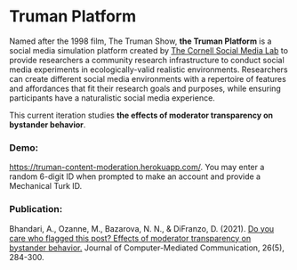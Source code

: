 Truman Platform 
=======================

Named after the 1998 film, The Truman Show, **the Truman Platform** is a social media simulation platform created by [The Cornell Social Media Lab](https://socialmedialab.cornell.edu/) to provide researchers a community research infrastructure to conduct social media experiments in ecologically-valid realistic environments. Researchers can create different social media environments with a repertoire of features and affordances that fit their research goals and purposes, while ensuring participants have a naturalistic social media experience. 

This current iteration studies **the effects of moderator transparency on bystander behavior**.

### **Demo:** 
https://truman-content-moderation.herokuapp.com/.
You may enter a random 6-digit ID when prompted to make an account and provide a Mechanical Turk ID.

### **Publication:**
Bhandari, A., Ozanne, M., Bazarova, N. N., & DiFranzo, D. (2021). [Do you care who flagged this post? Effects of moderator transparency on bystander behavior.](https://doi.org/10.1093/jcmc/zmab007) Journal of Computer-Mediated Communication, 26(5), 284-300. 
